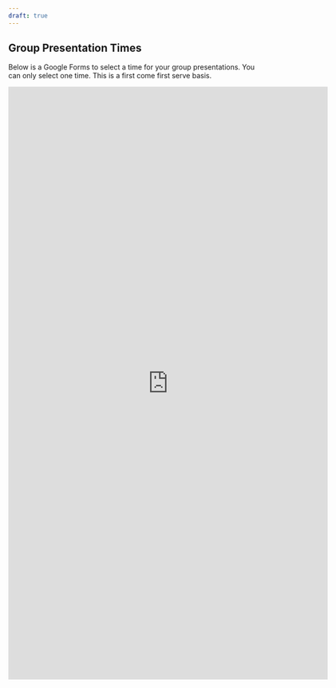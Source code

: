 ```yaml
---
draft: true
---
```


## Group Presentation Times

Below is a Google Forms to select a time for your group presentations. You can only select one time. This is a first come first serve basis. 

<iframe src="https://docs.google.com/forms/d/e/1FAIpQLSeTBHebK_jO3e348HJlzkCd4RO4xM9MlzvgDPqvyqlVeFj4kw/viewform?embedded=true" width="640" height="1187" frameborder="0" marginheight="0" marginwidth="0">Loading…</iframe>
